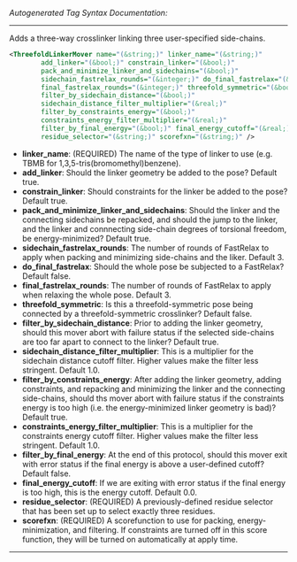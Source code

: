 <!-- THIS IS AN AUTOGENERATED FILE: Don't edit it directly, instead change the schema definition in the code itself. -->

_Autogenerated Tag Syntax Documentation:_

---
Adds a three-way crosslinker linking three user-specified side-chains.

```xml
<ThreefoldLinkerMover name="(&string;)" linker_name="(&string;)"
        add_linker="(&bool;)" constrain_linker="(&bool;)"
        pack_and_minimize_linker_and_sidechains="(&bool;)"
        sidechain_fastrelax_rounds="(&integer;)" do_final_fastrelax="(&bool;)"
        final_fastrelax_rounds="(&integer;)" threefold_symmetric="(&bool;)"
        filter_by_sidechain_distance="(&bool;)"
        sidechain_distance_filter_multiplier="(&real;)"
        filter_by_constraints_energy="(&bool;)"
        constraints_energy_filter_multiplier="(&real;)"
        filter_by_final_energy="(&bool;)" final_energy_cutoff="(&real;)"
        residue_selector="(&string;)" scorefxn="(&string;)" />
```

-   **linker_name**: (REQUIRED) The name of the type of linker to use (e.g. TBMB for 1,3,5-tris(bromomethyl)benzene).
-   **add_linker**: Should the linker geometry be added to the pose?  Default true.
-   **constrain_linker**: Should constraints for the linker be added to the pose?  Default true.
-   **pack_and_minimize_linker_and_sidechains**: Should the linker and the connecting sidechains be repacked, and should the jump to the linker, and the linker and connnecting side-chain degrees of torsional freedom, be energy-minimized?  Default true.
-   **sidechain_fastrelax_rounds**: The number of rounds of FastRelax to apply when packing and minimizing side-chains and the liker.  Default 3.
-   **do_final_fastrelax**: Should the whole pose be subjected to a FastRelax?  Default false.
-   **final_fastrelax_rounds**: The number of rounds of FastRelax to apply when relaxing the whole pose.  Default 3.
-   **threefold_symmetric**: Is this a threefold-symmetric pose being connected by a threefold-symmetric crosslinker?  Default false.
-   **filter_by_sidechain_distance**: Prior to adding the linker geometry, should this mover abort with failure status if the selected side-chains are too far apart to connect to the linker?  Default true.
-   **sidechain_distance_filter_multiplier**: This is a multiplier for the sidechain distance cutoff filter.  Higher values make the filter less stringent.  Default 1.0.
-   **filter_by_constraints_energy**: After adding the linker geometry, adding constraints, and repacking and minimizing the linker and the connecting side-chains, should ths mover abort with failure status if the constraints energy is too high (i.e. the energy-minimized linker geometry is bad)?  Default true.
-   **constraints_energy_filter_multiplier**: This is a multiplier for the constraints energy cutoff filter.  Higher values make the filter less stringent.  Default 1.0.
-   **filter_by_final_energy**: At the end of this protocol, should this mover exit with error status if the final energy is above a user-defined cutoff?  Default false.
-   **final_energy_cutoff**: If we are exiting with error status if the final energy is too high, this is the energy cutoff.  Default 0.0.
-   **residue_selector**: (REQUIRED) A previously-defined residue selector that has been set up to select exactly three residues.
-   **scorefxn**: (REQUIRED) A scorefunction to use for packing, energy-minimization, and filtering.  If constraints are turned off in this score function, they will be turned on automatically at apply time.

---
